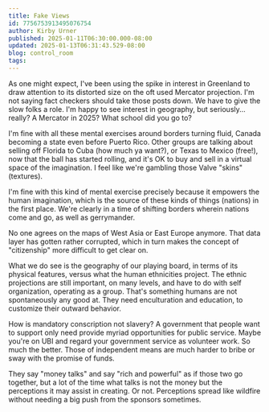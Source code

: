 ```yaml
---
title: Fake Views
id: 7756753913495076754
author: Kirby Urner
published: 2025-01-11T06:30:00.000-08:00
updated: 2025-01-13T06:31:43.529-08:00
blog: control_room
tags: 
---
```


[](https://blogger.googleusercontent.com/img/b/R29vZ2xl/AVvXsEiW-EnGupDZywxzj_f6SnuopQ67ZkdTvuuETmYAgNSLfzzzh5bNQuTRj4E6oghAJC4SQAX_SyvPGOu7AD5_2MJF6rXEjUqG2Xt4YJVEAvPhm1Bi4ik-ONaf6CnowGyuXVr4IcctGK21h-P7F4X91SAKm3T0H2sT0D-0ds1vaFZa2EdLqDddfm91/s807/Screen%20Shot%202025-01-11%20at%203.54.38%20PM.png)
As one might expect, I've been using the spike in interest in Greenland to draw attention to its distorted size on the oft used Mercator projection. I'm not saying fact checkers should take those posts down. We have to give the slow folks a role. I'm happy to see interest in geography, but seriously... really? A Mercator in 2025? What school did you go to?

I'm fine with all these mental exercises around borders turning fluid, Canada becoming a state even before Puerto Rico. Other groups are talking about selling off Florida to Cuba (how much ya want?), or Texas to Mexico (free!), now that the ball has started rolling, and it's OK to buy and sell in a virtual space of the imagination. I feel like we're gambling those Valve "skins" (textures).

I'm fine with this kind of mental exercise precisely because it empowers the human imagination, which is the source of these kinds of things (nations) in the first place. We're clearly in a time of shifting borders wherein nations come and go, as well as gerrymander. 

No one agrees on the maps of West Asia or East Europe anymore. That data layer has gotten rather corrupted, which in turn makes the concept of "citizenship" more difficult to get clear on.

What we do see is the geography of our playing board, in terms of its physical features, versus what the human ethnicities project. The ethnic projections are still important, on many levels, and have to do with self organization, operating as a group. That's something humans are not spontaneously any good at. They need enculturation and education, to customize their outward behavior.

How is mandatory conscription not slavery? A government that people want to support only need provide myriad opportunities for public service. Maybe you're on UBI and regard your government service as volunteer work. So much the better. Those of independent means are much harder to bribe or sway with the promise of funds.

They say "money talks" and say "rich and powerful" as if those two go together, but a lot of the time what talks is not the money but the perceptions it may assist in creating. Or not. Perceptions spread like wildfire without needing a big push from the sponsors sometimes.